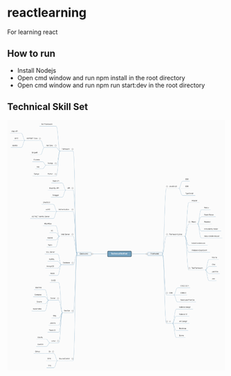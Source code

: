 # reactlearning
For learning react
## How to run
- Install Nodejs
- Open cmd window and run npm install in the root directory
- Open cmd window and run npm run start:dev in the root directory
## Technical Skill Set
![TechnicalSkillSet](.\doc\images\TechnicalSkillSet.png)